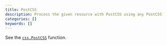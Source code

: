 ```yaml
---
title: PostCSS
description: Process the given resource with PostCSS using any PostCSS plugin.
categories: []
keywords: []
---
```


See the [`css.PostCSS`](/functions/css/postcss/) function.
